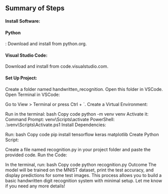<h2>Summary of Steps</h2>
<h4>Install Software:</h4>

<h4>Python</h4>: Download and install from python.org.
<h4>Visual Studio Code:</h4> Download and install from code.visualstudio.com.
<h4>Set Up Project:</h4>

Create a folder named handwritten_recognition.
Open this folder in VSCode.
Open Terminal in VSCode:

Go to View > Terminal or press Ctrl + `.
Create a Virtual Environment:

Run in the terminal:
bash
Copy code
python -m venv venv
Activate it:
Command Prompt: venv\Scripts\activate
PowerShell: .\venv\Scripts\Activate.ps1
Install Dependencies:

Run:
bash
Copy code
pip install tensorflow keras matplotlib
Create Python Script:

Create a file named recognition.py in your project folder and paste the provided code.
Run the Code:

In the terminal, run:
bash
Copy code
python recognition.py
Outcome
The model will be trained on the MNIST dataset, print the test accuracy, and display predictions for some test images.
This process allows you to build a basic handwritten digit recognition system with minimal setup. Let me know if you need any more details!






